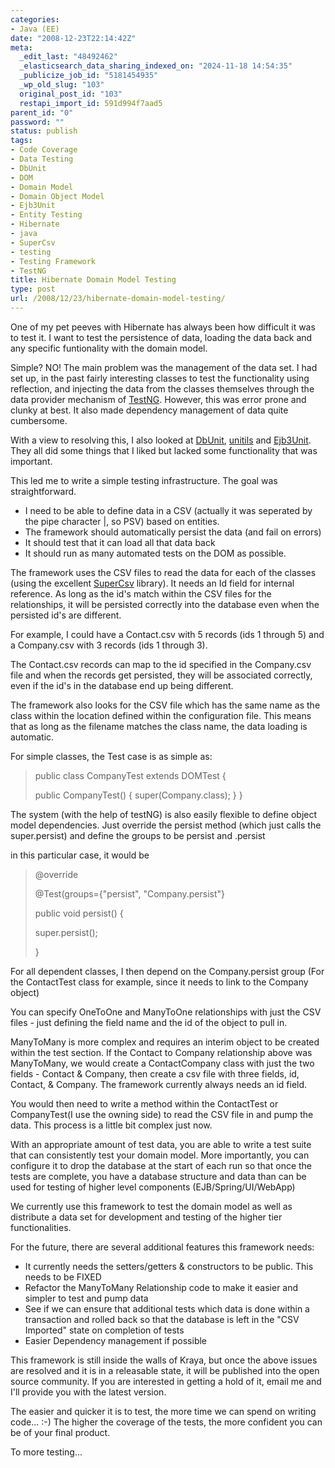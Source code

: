 ```yaml
---
categories:
- Java (EE)
date: "2008-12-23T22:14:42Z"
meta:
  _edit_last: "48492462"
  _elasticsearch_data_sharing_indexed_on: "2024-11-18 14:54:35"
  _publicize_job_id: "5181454935"
  _wp_old_slug: "103"
  original_post_id: "103"
  restapi_import_id: 591d994f7aad5
parent_id: "0"
password: ""
status: publish
tags:
- Code Coverage
- Data Testing
- DbUnit
- DOM
- Domain Model
- Domain Object Model
- Ejb3Unit
- Entity Testing
- Hibernate
- java
- SuperCsv
- testing
- Testing Framework
- TestNG
title: Hibernate Domain Model Testing
type: post
url: /2008/12/23/hibernate-domain-model-testing/
---
```


One of my pet peeves with Hibernate has always been how difficult it was to test
it. I want to test the persistence of data, loading the data back and any
specific funtionality with the domain model.

Simple? NO! The main problem was the management of the data set. I had set up,
in the past fairly interesting classes to test the functionality using
reflection, and injecting the data from the classes themselves through the data
provider mechanism of [TestNG](http://testng.org/d "TestNG"). However, this was
error prone and clunky at best. It also made dependency management of data quite
cumbersome.

With a view to resolving this, I also looked at
[DbUnit](http://dbunit.sourceforge.net/ "DbUnit"),
[unitils](http://unitils.org/ "Unitils") and
[Ejb3Unit](http://ejb3unit.sourceforge.net/ "Ejb3Unit"). They all did some
things that I liked but lacked some functionality that was important.

<!--more-->

This led me to write a simple testing infrastructure. The goal was
straightforward.

- I need to be able to define data in a CSV (actually it was seperated by the
  pipe character |, so PSV) based on entities.
- The framework should automatically persist the data (and fail on errors)
- It should test that it can load all that data back
- It should run as many automated tests on the DOM as possible.

The framework uses the CSV files to read the data for each of the classes (using
the excellent [SuperCsv](http://supercsv.sourceforge.net/ "SuperCsv") library).
It needs an Id field for internal reference. As long as the id's match within
the CSV files for the relationships, it will be persisted correctly into the
database even when the persisted id's are different.

For example, I could have a Contact.csv with 5 records (ids 1 through 5) and a
Company.csv with 3 records (ids 1 through 3).

The Contact.csv records can map to the id specified in the Company.csv file and
when the records get persisted, they will be associated correctly, even if the
id's in the database end up being different.

The framework also looks for the CSV file which has the same name as the class
within the location defined within the configuration file. This means that as
long as the filename matches the class name, the data loading is automatic.

For simple classes, the Test case is as simple as:

> public class CompanyTest extends DOMTest<Company> {
>
> public CompanyTest() { super(Company.class); } }

The system (with the help of testNG) is also easily flexible to define object
model dependencies. Just override the persist method (which just calls the
super.persist) and define the groups to be persist and <object>.persist

in this particular case, it would be

> @override
>
> @Test(groups={"persist", "Company.persist"}
>
> public void persist() {
>
> super.persist();
>
> }

For all dependent classes, I then depend on the Company.persist group (For the
ContactTest class for example, since it needs to link to the Company object)

You can specify OneToOne and ManyToOne relationships with just the CSV files -
just defining the field name and the id of the object to pull in.

ManyToMany is more complex and requires an interim object to be created within
the test section. If the Contact to Company relationship above was ManyToMany,
we would create a ContactCompany class with just the two fields - Contact &
Company, then create a csv file with three fields, id, Contact, & Company. The
framework currently always needs an id field.

You would then need to write a method within the ContactTest or CompanyTest(I
use the owning side) to read the CSV file in and pump the data. This process is
a little bit complex just now.

With an appropriate amount of test data, you are able to write a test suite that
can consistently test your domain model. More importantly, you can configure it
to drop the database at the start of each run so that once the tests are
complete, you have a database structure and data than can be used for testing of
higher level components (EJB/Spring/UI/WebApp)

We currently use this framework to test the domain model as well as distribute a
data set for development and testing of the higher tier functionalities.

For the future, there are several additional features this framework needs:

- It currently needs the setters/getters & constructors to be public. This needs
  to be FIXED
- Refactor the ManyToMany Relationship code to make it easier and simpler to
  test and pump data
- See if we can ensure that additional tests which data is done within a
  transaction and rolled back so that the database is left in the "CSV Imported"
  state on completion of tests
- Easier Dependency management if possible

This framework is still inside the walls of Kraya, but once the above issues are
resolved and it is in a releasable state, it will be published into the open
source community. If you are interested in getting a hold of it, email me and
I'll provide you with the latest version.

The easier and quicker it is to test, the more time we can spend on writing
code... :-) The higher the coverage of the tests, the more confident you can be
of your final product.

To more testing...
